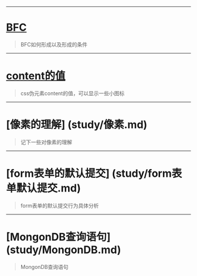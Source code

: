 * * *
# [BFC](study/BFC.md)

> BFC如何形成以及形成的条件

* * *
# [content的值](study/content值.md)

> css伪元素content的值，可以显示一些小图标

* * *
# [像素的理解] (study/像素.md)

> 记下一些对像素的理解

* * *
# [form表单的默认提交] (study/form表单默认提交.md)

> form表单的默认提交行为具体分析

* * *
# [MongonDB查询语句] (study/MongonDB.md)

> MongonDB查询语句
